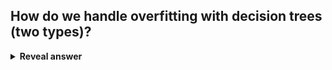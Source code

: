 ## How do we handle overfitting with decision trees (two types)?
<details>
<summary><b>Reveal answer</b></summary>
pre-pruning<br>post pruning
</details>
